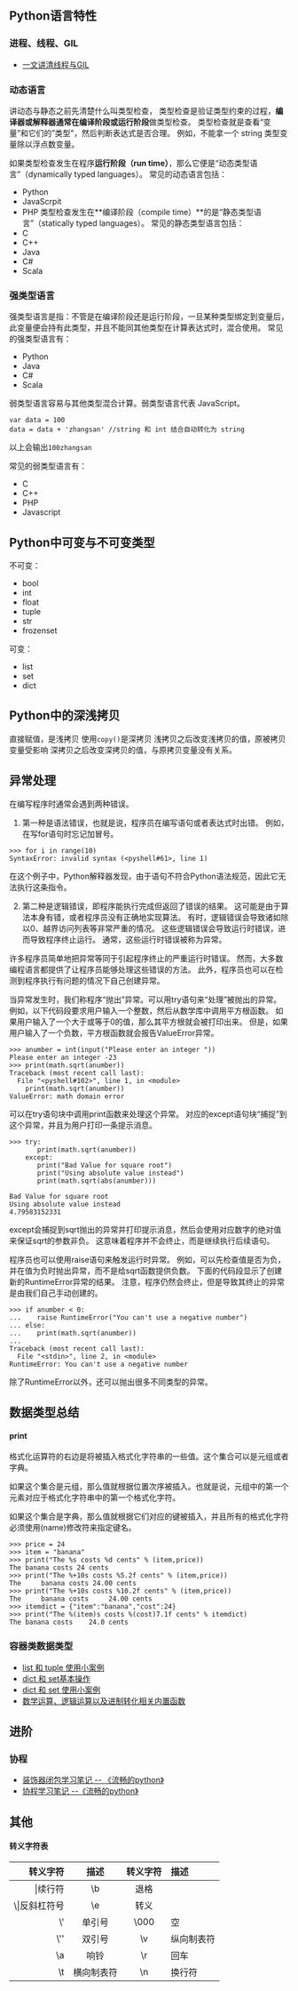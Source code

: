 ## Python语言特性

### 进程、线程、GIL
- [一文讲清线程与GIL](https://github.com/wnz27/self-article/blob/master/content/%E6%8A%80%E6%9C%AF%E6%9D%82%E7%AF%87/python%E7%9B%B8%E5%85%B3/GIL%E8%BF%9B%E7%A8%8B%E4%BB%A5%E5%8F%8A%E7%BA%BF%E7%A8%8B.md)

### 动态语言
讲动态与静态之前先清楚什么叫类型检查，
类型检查是验证类型约束的过程，**编译器或解释器通常在编译阶段或运行阶段**做类型检查。
类型检查就是查看“变量”和它们的”类型”，然后判断表达式是否合理。
例如，不能拿一个 string 类型变量除以浮点数变量。

如果类型检查发生在程序**运行阶段（run time）**，那么它便是“动态类型语言”（dynamically typed languages）。
常见的动态语言包括：
- Python
- JavaScrpit
- PHP
类型检查发生在**编译阶段（compile time）**的是“静态类型语言”（statically typed languages）。
常见的静态类型语言包括：
- C
- C++
- Java
- C#
- Scala

### 强类型语言
强类型语言是指：不管是在编译阶段还是运行阶段，一旦某种类型绑定到变量后，
此变量便会持有此类型，并且不能同其他类型在计算表达式时，混合使用。
常见的强类型语言有：
- Python
- Java
- C#
- Scala

弱类型语言容易与其他类型混合计算。弱类型语言代表 JavaScript。
```
var data = 100
data = data + 'zhangsan' //string 和 int 结合自动转化为 string
```
以上会输出`100zhangsan`

常见的弱类型语言有：
- C
- C++
- PHP 
- Javascript

## Python中可变与不可变类型
不可变：
- bool
- int
- float
- tuple
- str
- frozenset

可变：
- list
- set
- dict

## Python中的深浅拷贝
直接赋值，是浅拷贝
使用`copy()`是深拷贝
浅拷贝之后改变浅拷贝的值，原被拷贝变量受影响
深拷贝之后改变深拷贝的值，与原拷贝变量没有关系。

## 异常处理
在编写程序时通常会遇到两种错误。
1. 第一种是语法错误，也就是说，程序员在编写语句或者表达式时出错。
例如，在写for语句时忘记加冒号。
```
>>> for i in range(10)
SyntaxError: invalid syntax (<pyshell#61>, line 1)
```
在这个例子中，Python解释器发现，由于语句不符合Python语法规范，因此它无法执行这条指令。

2. 第二种是逻辑错误，即程序能执行完成但返回了错误的结果。
这可能是由于算法本身有错，或者程序员没有正确地实现算法。
有时，逻辑错误会导致诸如除以0、越界访问列表等非常严重的情况。
这些逻辑错误会导致运行时错误，进而导致程序终止运行。
通常，这些运行时错误被称为异常。

许多程序员简单地把异常等同于引起程序终止的严重运行时错误。
然而，大多数编程语言都提供了让程序员能够处理这些错误的方法。
此外，程序员也可以在检测到程序执行有问题的情况下自己创建异常。

当异常发生时，我们称程序“抛出”异常。可以用try语句来“处理”被抛出的异常。
例如，以下代码段要求用户输入一个整数，然后从数学库中调用平方根函数。
如果用户输入了一个大于或等于0的值，那么其平方根就会被打印出来。
但是，如果用户输入了一个负数，平方根函数就会报告ValueError异常。
```
>>> anumber = int(input("Please enter an integer "))
Please enter an integer -23
>>> print(math.sqrt(anumber))
Traceback (most recent call last):
  File "<pyshell#102>", line 1, in <module>
    print(math.sqrt(anumber))
ValueError: math domain error
```
可以在try语句块中调用print函数来处理这个异常。
对应的except语句块“捕捉”到这个异常，并且为用户打印一条提示消息。
```
>>> try:
       print(math.sqrt(anumber))
    except:
       print("Bad Value for square root")
       print("Using absolute value instead")
       print(math.sqrt(abs(anumber)))

Bad Value for square root
Using absolute value instead
4.79583152331
```
except会捕捉到sqrt抛出的异常并打印提示消息，然后会使用对应数字的绝对值来保证sqrt的参数非负。
这意味着程序并不会终止，而是继续执行后续语句。

程序员也可以使用raise语句来触发运行时异常。
例如，可以先检查值是否为负，并在值为负时抛出异常，而不是给sqrt函数提供负数。
下面的代码段显示了创建新的RuntimeError异常的结果。
注意，程序仍然会终止，但是导致其终止的异常是由我们自己手动创建的。
```
>>> if anumber < 0:
...    raise RuntimeError("You can't use a negative number")
... else:
...    print(math.sqrt(anumber))
...
Traceback (most recent call last):
  File "<stdin>", line 2, in <module>
RuntimeError: You can't use a negative number
```
除了RuntimeError以外，还可以抛出很多不同类型的异常。


## 数据类型总结

#### print
格式化运算符的右边是将被插入格式化字符串的一些值。这个集合可以是元组或者字典。

如果这个集合是元组，那么值就根据位置次序被插入。也就是说，元组中的第一个元素对应于格式化字符串中的第一个格式化字符。

如果这个集合是字典，那么值就根据它们对应的键被插入，并且所有的格式化字符必须使用(name)修改符来指定键名。
```
>>> price = 24
>>> item = "banana"
>>> print("The %s costs %d cents" % (item,price))
The banana costs 24 cents
>>> print("The %+10s costs %5.2f cents" % (item,price))
The     banana costs 24.00 cents
>>> print("The %+10s costs %10.2f cents" % (item,price))
The     banana costs     24.00 cents
>>> itemdict = {"item":"banana","cost":24}
>>> print("The %(item)s costs %(cost)7.1f cents" % itemdict)
The banana costs    24.0 cents
```

###  容器类数据类型
* [list 和 tuple 使用小案例](./list和tuple/list_tuple_example.py)
* [dict 和 set基本操作](./dict和set/dict_set_basic.py)
* [dict 和 set 使用小案例](./dict和set/dict_set_example.py)
* [数学运算、逻辑运算以及进制转化相关内置函数](./内置函数/math_logic_base.py)

## 进阶
### 协程
- [装饰器闭包学习笔记 -- 《流畅的python》](./装饰器和闭包（流畅的python学习）/装饰器闭包学习.md)
- [协程学习笔记 --《流畅的python》](./协程（流畅的python学习）/协程学习.md)



## 其他
#### 转义字符表

转义字符|描述|转义字符|描述
-:|:-:|:-:|:-
\\|续行符|\b|退格
\\\\|反斜杠符号|\e|转义
\\'|单引号|\000|空
\\''|双引号|\v|纵向制表符
\a|响铃|\r|回车
\t|横向制表符|\n|换行符

